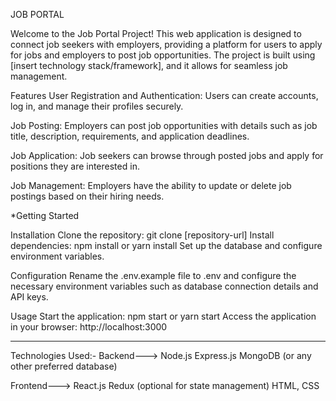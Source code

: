 
JOB PORTAL

Welcome to the Job Portal Project! This web application is designed to connect job seekers with employers, providing a platform for users to apply for jobs and employers to post job opportunities. The project is built using [insert technology stack/framework], and it allows for seamless job management.

Features
User Registration and Authentication: Users can create accounts, log in, and manage their profiles securely.

Job Posting: Employers can post job opportunities with details such as job title, description, requirements, and application deadlines.

Job Application: Job seekers can browse through posted jobs and apply for positions they are interested in.

Job Management: Employers have the ability to update or delete job postings based on their hiring needs.

*Getting Started


Installation
Clone the repository: git clone [repository-url]
Install dependencies: npm install or yarn install
Set up the database and configure environment variables.

Configuration
Rename the .env.example file to .env and configure the necessary environment variables such as database connection details and API keys.


Usage
Start the application: npm start or yarn start
Access the application in your browser: http://localhost:3000

-----------------------------------------------------------------------------------------

Technologies Used:-
Backend--->
Node.js
Express.js
MongoDB (or any other preferred database)

Frontend--->
React.js
Redux (optional for state management)
HTML, CSS